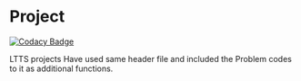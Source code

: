 # Project

[![Codacy Badge](https://api.codacy.com/project/badge/Grade/cffe4b7cab92441aaaeea3c91279bfd4)](https://app.codacy.com/manual/stepin104445/Project?utm_source=github.com&utm_medium=referral&utm_content=stepin104445/Project&utm_campaign=Badge_Grade_Dashboard)

LTTS projects
Have used same header file and included the Problem codes to it as additional functions.

